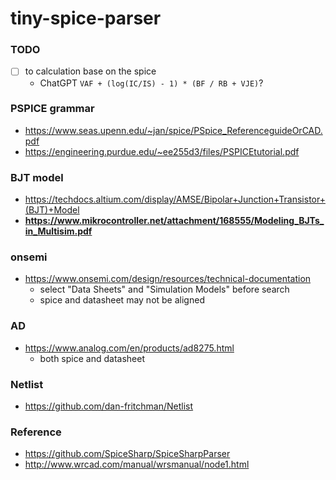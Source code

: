 tiny-spice-parser
=================

### TODO
- [ ] to calculation base on the spice
  - ChatGPT `VAF + (log(IC/IS) - 1) * (BF / RB + VJE)`?
### PSPICE grammar
- https://www.seas.upenn.edu/~jan/spice/PSpice_ReferenceguideOrCAD.pdf
- https://engineering.purdue.edu/~ee255d3/files/PSPICEtutorial.pdf

### BJT model
- https://techdocs.altium.com/display/AMSE/Bipolar+Junction+Transistor+(BJT)+Model
- **https://www.mikrocontroller.net/attachment/168555/Modeling_BJTs_in_Multisim.pdf**

### onsemi
- https://www.onsemi.com/design/resources/technical-documentation
  - select "Data Sheets" and "Simulation Models" before search
  - spice and datasheet may not be aligned
### AD
- https://www.analog.com/en/products/ad8275.html
  - both spice and datasheet

### Netlist
- https://github.com/dan-fritchman/Netlist

### Reference
- https://github.com/SpiceSharp/SpiceSharpParser
- http://www.wrcad.com/manual/wrsmanual/node1.html
